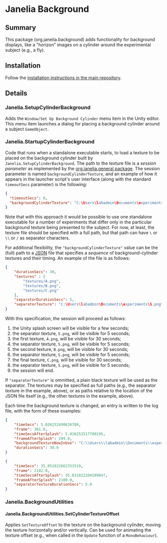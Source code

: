 # Janelia Background

## Summary

This package (org.janelia.background) adds functionality for background displays, like a "horizon" images on a cylinder around the experimental subject (e.g., a fly).

## Installation

Follow the [installation instructions in the main repository](https://github.com/JaneliaSciComp/janelia-unity-toolkit/blob/master/README.md#installation).

## Details

### Janelia.SetupCylinderBackground

Adds the `Window/Set Up Background Cylinder` menu item in the Unity editor.  This menu item launches a dialog for placing a background cylinder around a subject `GameObject`.

### Janelia.StartupCylinderBackground

Code that runs when a standalone executable starts, to load a texture to be placed on the background cylinder built by `Janelia.SetupCylinderBackground`.  The path to the texture file is a *session parameter* as implemented by the
[org.janelia.general package](https://github.com/JaneliaSciComp/janelia-unity-toolkit/tree/master/org.janelia.general).  The session parameter is named `backgroundCylinderTexture`, and an example of how it appears in the launcher script's user interface (along with the standard `timeoutSecs` parameter) is the following:

```json
{
  "timeoutSecs": 0,
  "backgroundCylinderTexture": "C:\Users\labadmin\Documents\experiments\experiment03\cylinder.png"
}
```

Note that with this approach it would be possible to use one standalone executable for a number of experiments that differ only in the particular background texture being presented to the subject.
For now, at least, the texture file should be specified with a full path, but that path can have `\` or `\\` or `/` as separator characters.

For additional flexibility, the `"backgroundCylinderTexture"` value can be the (full) path to a [JSON](https://www.json.org) file that specifies a _sequence_ of background-cylinder textures and their timing.  An example of the file is as follows:

```json
{
    "durationSecs": 30,
    "textures" : [
        "textures/A.png",
        "textures/B.png",
        "textures/C.png"
    ],
    "separatorDurationSecs": 5,
    "separatorTexture": "C:\Users\labadmin\Documents\experiments\S.png"
}
```

With this specification, the session will proceed as follows:

1. the Unity splash screen will be visible for a few seconds;
2. the separator texture, `S.png`, will be visible for 5 seconds;
3. the first texture, `A.png`, will be visible for 30 seconds;
4. the separator texture, `S.png`, will be visible for 5 seconds;
5. the second texture, `B.png`, will be visible for 30 seconds;
6. the separator texture, `S.png`, will be visible for 5 seconds;
7. the final texture, `C.png`, will be visible for 30 seconds;
8. the separator texture, `S.png`, will be visible for 5 seconds;
9. the session will end.

If `"separatorTexture"` is ommitted, a plain black texture will be used as the separator.  The textures may be specified as full paths (e.g., the separator texture in the example, above), or as paths relative to the location of the JSON file itself (e.g., the other textures in the example, above).

Each time the background texture is changed, an entry is written to the log file, with the form of these examples:

```json
{
    "timeSecs": 5.036252498626709,
    "frame": 301.0,
    "timeSecsAfterSplash": 5.016252517700195,
    "frameAfterSplash": 299.0,
    "backgroundTextureNowInUse": "C:\\Users\\labadmin\\Documents\\experiments\\experiment04/textures/A.png",
    "durationSecs": 30.0
}
```
```json
{
    "timeSecs": 35.051822662353519,
    "frame": 2102.0,
    "timeSecsAfterSplash": 35.031822204589847,
    "frameAfterSplash": 2100.0,
    "separatorTextureDurationSecs": 5.0
}
```

### Janelia.BackgroundUtilities

#### Janelia.BackgroundUtilities.SetCylinderTextureOffset

Applies `SetTextureOffset` to the texture on the background cylinder, moving the texture horizontally and/or vertically.  Can be used for animating the texture offset (e.g., when called in the `Update` function of a `MonoBehaviour`).
